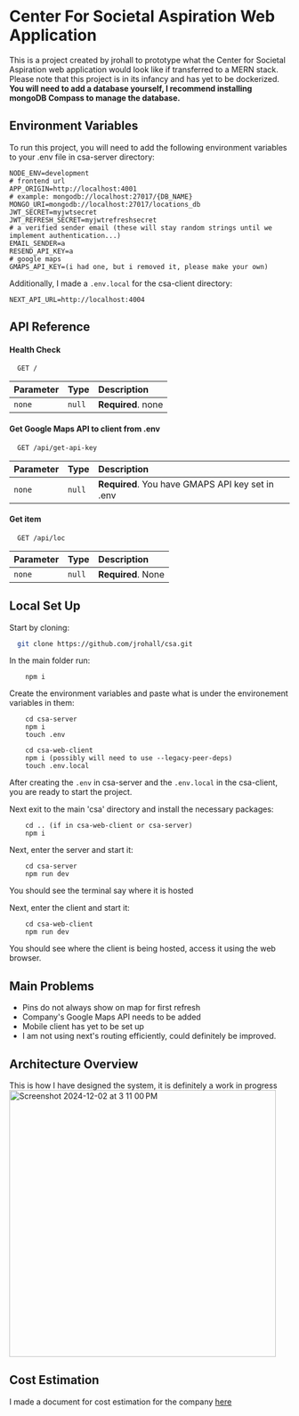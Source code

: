 
# Center For Societal Aspiration Web Application

This is a project created by jrohall to prototype what the Center for Societal Aspiration web application would look like if transferred to a MERN stack. Please note that this project is in its infancy and has yet to be dockerized. **You will need to add a database yourself, I recommend installing mongoDB Compass to manage the database.**


## Environment Variables

To run this project, you will need to add the following environment variables to your .env file in csa-server directory:

```
NODE_ENV=development
# frontend url
APP_ORIGIN=http://localhost:4001
# example: mongodb://localhost:27017/{DB_NAME}
MONGO_URI=mongodb://localhost:27017/locations_db
JWT_SECRET=myjwtsecret
JWT_REFRESH_SECRET=myjwtrefreshsecret
# a verified sender email (these will stay random strings until we implement authentication...)
EMAIL_SENDER=a 
RESEND_API_KEY=a
# google maps
GMAPS_API_KEY=(i had one, but i removed it, please make your own)
```

Additionally, I made a `.env.local` for the csa-client directory:
```
NEXT_API_URL=http://localhost:4004
```
## API Reference

#### Health Check

```http
  GET /
```

| Parameter | Type     | Description                |
| :-------- | :------- | :------------------------- |
| `none` | `null` | **Required**. none |

#### Get Google Maps API to client from .env

```http
  GET /api/get-api-key
```

| Parameter | Type     | Description                |
| :-------- | :------- | :------------------------- |
| `none` | `null` | **Required**. You have GMAPS API key set in .env |

#### Get item

```http
  GET /api/loc
```

| Parameter | Type     | Description                       |
| :-------- | :------- | :-------------------------------- |
| `none`      | `null` | **Required**. None |




## Local Set Up

Start by cloning:

```bash
  git clone https://github.com/jrohall/csa.git 
```

In the main folder run:
```
    npm i
```

Create the environment variables and paste what is under the environement variables in them:

```
    cd csa-server
    npm i
    touch .env
```

```
    cd csa-web-client
    npm i (possibly will need to use --legacy-peer-deps)
    touch .env.local
```

After creating the `.env` in csa-server and the `.env.local` in the csa-client, you are ready to start the project. 

Next exit to the main 'csa' directory and install the necessary packages:
```
    cd .. (if in csa-web-client or csa-server)
    npm i
```

Next, enter the server and start it:
```
    cd csa-server
    npm run dev
```
You should see the terminal say where it is hosted

Next, enter the client and start it:
```
    cd csa-web-client
    npm run dev
```
You should see where the client is being hosted, access it using the web browser.

## Main Problems

- Pins do not always show on map for first refresh
- Company's Google Maps API needs to be added
- Mobile client has yet to be set up
- I am not using next's routing efficiently, could definitely be improved.

## Architecture Overview

This is how I have designed the system, it is definitely a work in progress
<img width="479" alt="Screenshot 2024-12-02 at 3 11 00 PM" src="https://github.com/user-attachments/assets/2f5efd33-9b4f-4cf8-88ba-e0e1bdace644">

## Cost Estimation

I made a document for cost estimation for the company [here]([https://example.com](https://docs.google.com/spreadsheets/d/17oV-C9fXoe3hdck5DSX9MLuJKNzG6dOC3c3lGZm-t8c/edit?usp=sharing))

